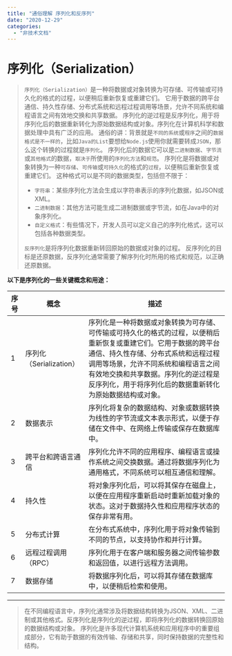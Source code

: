 ```yaml
---
title: "通俗理解 序列化和反序列"
date: "2020-12-29"
categories: 
  - "非技术文档"
---
```


# 序列化（Serialization）

> `序列化（Serialization）`是一种将数据或对象转换为可存储、可传输或可持久化的格式的过程，以便稍后重新恢复或重建它们。 它用于数据的跨平台通信、持久性存储、分布式系统和远程过程调用等场景，允许不同系统和编程语言之间有效地交换和共享数据。 序列化的逆过程是反序列化，用于将序列化后的数据重新转化为原始数据结构或对象。序列化在计算机科学和数据处理中具有广泛的应用。 通俗的讲：背景就是`不同的系统`或`程序`之间的`数据格式是不一样的`，比如`Java的List`要想给`Node.js`使用你就需要转成`JSON`，那么这个转换的过程就是`序列化`。 序列化后的数据它可以是`二进制数据`、`字节流`或`其他格式`的数据，`取决于`所使用的`序列化方法`和`规范`。 序列化是将数据或对象转换为一种`可存储`、`可传输`或`可持久化`的格式的`过程`，以便稍后重新恢复或重建它们。 这种格式可以是不同的数据类型，包括但不限于：
> 
> - `字符串`：某些序列化方法会生成以字符串表示的序列化数据，如JSON或XML。
> - `二进制数据`：其他方法可能生成二进制数据或字节流，如在Java中的对象序列化。
> - `自定义格式`：有些情况下，开发人员可以定义自己的序列化格式，这可以包括各种数据类型。
> 
> `反序列化`是将序列化数据重新转回原始的数据或对象的过程。 反序列化的目标是还原数据，反序列化通常需要了解序列化时所用的格式和规范，以正确还原数据。

**以下是序列化的一些关键概念和用途：**

| 序号 | 概念 | 描述 |
| --- | --- | --- |
| 1 | 序列化（Serialization） | 序列化是一种将数据或对象转换为可存储、可传输或可持久化的格式的过程，以便稍后重新恢复或重建它们。它用于数据的跨平台通信、持久性存储、分布式系统和远程过程调用等场景，允许不同系统和编程语言之间有效地交换和共享数据。序列化的逆过程是反序列化，用于将序列化后的数据重新转化为原始数据结构或对象。 |
| 2 | 数据表示 | 序列化将复杂的数据结构、对象或数据转换为线性的字节流或文本表示形式，以便于存储在文件中、在网络上传输或保存在数据库中。 |
| 3 | 跨平台和跨语言通信 | 序列化允许不同的应用程序、编程语言或操作系统之间交换数据。通过将数据序列化为通用格式，不同系统可以相互通信和理解。 |
| 4 | 持久性 | 将对象序列化后，可以将其保存在磁盘上，以便在应用程序重新启动时重新加载对象的状态。这对于数据持久性和应用程序状态的保存非常有用。 |
| 5 | 分布式计算 | 在分布式系统中，序列化用于将对象传输到不同的节点，以支持协作和并行计算。 |
| 6 | 远程过程调用（RPC） | 序列化用于在客户端和服务器之间传输参数和返回值，以进行远程方法调用。 |
| 7 | 数据存储 | 将数据序列化后，可以将其存储在数据库中，以便稍后检索和使用。 |

* * *

> 在不同编程语言中，序列化通常涉及将数据结构转换为JSON、XML、二进制或其他格式。反序列化是序列化的逆过程，即将序列化的数据转换回原始的数据结构或对象。 序列化是许多现代计算机系统和应用程序中的重要组成部分，它有助于数据的有效传输、存储和共享，同时保持数据的完整性和结构。
